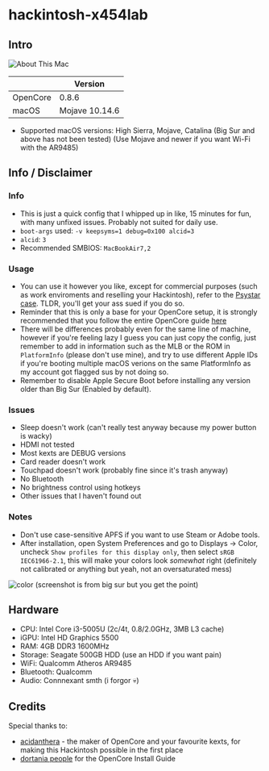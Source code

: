# hackintosh-x454lab
## Intro
![About This Mac](https://cdn.discordapp.com/attachments/974199826063425556/1046725810524004362/Screen_Shot_2022-11-28_at_4.53.35_PM.png)

|          | Version                 |
|----------|-------------------------|
| OpenCore | 0.8.6                   |
| macOS    | Mojave 10.14.6 |

- Supported macOS versions: High Sierra, Mojave, Catalina (Big Sur and above has not been tested) (Use Mojave and newer if you want Wi-Fi with the AR9485)

## Info / Disclaimer
### Info
- This is just a quick config that I whipped up in like, 15 minutes for fun, with many unfixed issues. Probably not suited for daily use.
- `boot-args` used: `-v keepsyms=1 debug=0x100 alcid=3`
- `alcid`: `3`
- Recommended SMBIOS: `MacBookAir7,2`
### Usage
- You can use it however you like, except for commercial purposes (such as work enviroments and reselling your Hackintosh), refer to the [Psystar case](https://en.wikipedia.org/wiki/Psystar_Corporation). TLDR, you'll get your ass sued if you do so.
- Reminder that this is only a base for your OpenCore setup, it is strongly recommended that you follow the entire OpenCore guide [here](https://dortania.github.io/OpenCore-Install-Guide/)
- There will be differences probably even for the same line of machine, however if you're feeling lazy I guess you can just copy the config, just remember to add in information such as the MLB or the ROM in `PlatformInfo` (please don't use mine), and try to use different Apple IDs if you're booting multiple macOS verions on the same PlatformInfo as my account got flagged sus by not doing so.
- Remember to disable Apple Secure Boot before installing any version older than Big Sur (Enabled by default).
### Issues
- Sleep doesn't work (can't really test anyway because my power button is wacky)
- HDMI not tested
- Most kexts are DEBUG versions
- Card reader doesn't work
- Touchpad doesn't work (probably fine since it's trash anyway)
- No Bluetooth
- No brightness control using hotkeys
- Other issues that I haven't found out
### Notes
- Don't use case-sensitive APFS if you want to use Steam or Adobe tools.
- After installation, open System Preferences and go to Displays -> Color, uncheck `Show profiles for this display only`, then select `sRGB IEC61966-2.1`, this will make your colors look *somewhat* right (definitely not calibrated or anything but yeah, not an oversaturated mess)
 
![color](https://media.discordapp.net/attachments/885809091459575828/966112499487346718/unknown.png)
(screenshot is from big sur but you get the point)
## Hardware
- CPU: Intel Core i3-5005U (2c/4t, 0.8/2.0GHz, 3MB L3 cache)
- iGPU: Intel HD Graphics 5500
- RAM: 4GB DDR3 1600MHz
- Storage: Seagate 500GB HDD (use an HDD if you want pain)
- WiFi: Qualcomm Atheros AR9485
- Bluetooth: Qualcomm
- Audio: Connnexant smth (i forgor 💀)

## Credits
Special thanks to:
- [acidanthera](https://github.com/acidanthera) - the maker of OpenCore and your favourite kexts, for making this Hackintosh possible in the first place
- [dortania people](https://github.com/orgs/dortania/people) for the OpenCore Install Guide
